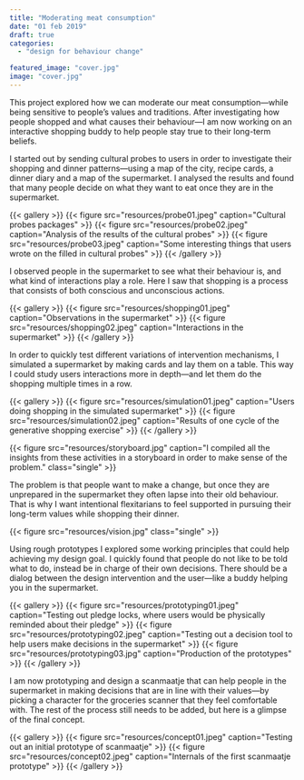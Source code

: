 ```yaml
---
title: "Moderating meat consumption"
date: "01 feb 2019"
draft: true
categories:
  - "design for behaviour change"

featured_image: "cover.jpg"
image: "cover.jpg"
---
```

This project explored how we can moderate our meat consumption—while being sensitive to people’s values and traditions. After investigating how people shopped and what causes their behaviour—I am now working on an interactive shopping buddy to help people stay true to their long-term beliefs.

I started out by sending cultural probes to users in order to investigate their shopping and dinner patterns—using a map of the city, recipe cards, a dinner diary and a map of the supermarket. I analysed the results and found that many people decide on what they want to eat once they are in the supermarket.

{{< gallery >}}
  {{< figure src="resources/probe01.jpeg" caption="Cultural probes packages" >}}
  {{< figure src="resources/probe02.jpeg" caption="Analysis of the results of the cultural probes" >}}
  {{< figure src="resources/probe03.jpeg" caption="Some interesting things that users wrote on the filled in cultural probes" >}}
{{< /gallery >}}

I observed people in the supermarket  to see what their behaviour is, and what kind of interactions play a role. Here I saw that shopping is a process that consists of both conscious and unconscious actions.

{{< gallery >}}
  {{< figure src="resources/shopping01.jpeg" caption="Observations in the supermarket" >}}
  {{< figure src="resources/shopping02.jpeg" caption="Interactions in the supermarket" >}}
{{< /gallery >}}

In order to quickly test different variations of intervention mechanisms, I simulated a supermarket by making cards and lay them on a table. This way I could study users interactions more in depth—and let them do the shopping multiple times in a row.

{{< gallery >}}
  {{< figure src="resources/simulation01.jpeg" caption="Users doing shopping in the simulated supermarket" >}}
  {{< figure src="resources/simulation02.jpeg" caption="Results of one cycle of the generative shopping exercise" >}}
{{< /gallery >}}

{{< figure src="resources/storyboard.jpg" caption="I compiled all the insights from these activities in a storyboard in order to make sense of the problem." class="single" >}}

The problem is that people want to make a change, but once they are unprepared in the supermarket they often lapse into their old behaviour. That is why I want intentional flexitarians to feel supported in pursuing their long-term values while shopping their dinner.

{{< figure src="resources/vision.jpg" class="single" >}}

Using rough prototypes I explored some working principles that could help achieving my design goal. I quickly found that people do not like to be told what to do, instead be in charge of their own decisions. There should be a dialog between the design intervention and the user—like a buddy helping you in the supermarket.

{{< gallery >}}
  {{< figure src="resources/prototyping01.jpeg" caption="Testing out pledge locks, where users would be physically reminded about their pledge" >}}
  {{< figure src="resources/prototyping02.jpeg" caption="Testing out a decision tool to help users make decisions in the supermarket" >}}
  {{< figure src="resources/prototyping03.jpg" caption="Production of the prototypes" >}}
{{< /gallery >}}

I am now prototyping and design a scanmaatje that can help people in the supermarket in making decisions that are in line with their values—by picking a character for the groceries scanner that they feel comfortable with. The rest of the process still needs to be added, but here is a glimpse of the final concept.

{{< gallery >}}
  {{< figure src="resources/concept01.jpeg" caption="Testing out an initial prototype of scanmaatje" >}}
  {{< figure src="resources/concept02.jpeg" caption="Internals of the first scanmaatje prototype" >}}
{{< /gallery >}}

